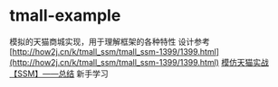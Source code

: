 # tmall-example
模拟的天猫商城实现，用于理解框架的各种特性
设计参考
[http://how2j.cn/k/tmall_ssm/tmall_ssm-1399/1399.html](http://how2j.cn/k/tmall_ssm/tmall_ssm-1399/1399.html)
[模仿天猫实战【SSM】——总结](https://www.jianshu.com/p/8fc8e0bd45e0)
新手学习
